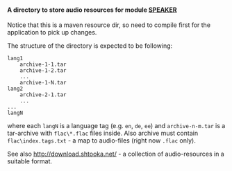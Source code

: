 #### A directory to store audio resources for module [SPEAKER](../speaker)

Notice that this is a maven resource dir, 
so need to compile first for the application to pick up changes.

The structure of the directory is expected to be following:

```
lang1
    archive-1-1.tar
    archive-1-2.tar
    ...
    archive-1-N.tar
lang2    
    archive-2-1.tar
    ...
...    
langN    
```
where each `langN` is a language tag (e.g. `en`, `de`, `ee`) 
and `archive-n-m.tar` is a tar-archive with `flac\*.flac` files inside. 
Also archive must contain `flac\index.tags.txt` - a map to audio-files (right now `.flac` only).  

See also http://download.shtooka.net/ - a collection of audio-resources in a suitable format. 